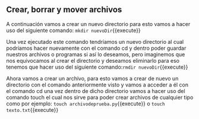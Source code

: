 ## Crear, borrar y mover archivos

A continuación vamos a crear un nuevo directorio para esto vamos a hacer uso del siguiente comando: `mkdir nuevoDir`{{execute}}

Una vez ejecutado este comando tendríamos un nuevo directorio al cual podríamos hacer nuevamente con el comando cd y dentro poder guardar nuestros archivos o programas si así lo deseamos,  pero imaginemos que nos equivocamos al crear el  directorio y deseamos eliminarlo para eso tenemos que hacer uso del siguiente comando:`rmdir nuevoDir`{{execute}}

Ahora vamos a crear un archivo, para esto vamos a crear de nuevo un directorio con el comando anteriormente visto y vamos a acceder a él con el comando cd  una vez dentro de dicho directorio vamos a hacer uso  del comando touch  el cual nos sirve para poder crear archivos de cualquier tipo como por ejemplo: `touch archivodeprueba.py`{{execute}} o `touch texto.txt`{{execute}}

